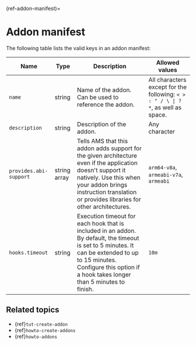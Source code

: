 (ref-addon-manifest)=
# Addon manifest

The following table lists the valid keys in an addon manifest:

| Name                  | Type         | Description    | Allowed values  |
|-----------------------|--------------|----------------|-----------------|
| `name`                | string       | Name of the addon. Can be used to reference the addon.| All characters except for the following: `< > : " / \ \| ? *`, as well as space. |
| `description`         | string       | Description of the addon.   |   Any character     |
| `provides.abi-support`| string array | Tells AMS that this addon adds support for the given architecture even if the application doesn't support it natively. Use this when your addon brings instruction translation or provides libraries for other architectures. | `arm64-v8a`, `armeabi-v7a`, `armeabi` |
| `hooks.timeout`| string | Execution timeout for each hook that is included in an addon. By default, the timeout is set to 5 minutes. It can be extended to up to 15 minutes. Configure this option if a hook takes longer than 5 minutes to finish. | `10m` |

## Related topics

* {ref}`tut-create-addon`
* {ref}`howto-create-addons`
* {ref}`howto-addons`